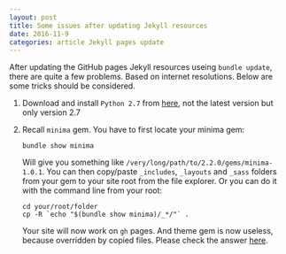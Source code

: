 ```yaml
---
layout: post
title: Some issues after updating Jekyll resources
date: 2016-11-9
categories: article Jekyll pages update
---
```

<!--more-->

After updating the GitHub pages Jekyll resources useing `bundle update`, there are quite a few problems. Based on internet resolutions. Below are some tricks should be considered.

1. Download and install `Python 2.7` from [here](https://www.python.org/downloads/), not the latest version but only version 2.7
2. Recall `minima` gem. You have to first locate your minima gem:

	```
	bundle show minima
	```

	Will give you something like `/very/long/path/to/2.2.0/gems/minima-1.0.1`. You can then copy/paste `_includes`, `_layouts` and `_sass` folders from your gem to your site root from the file explorer.
	Or you can do it with the command line from your root:

	```
	cd your/root/folder
	cp -R `echo "$(bundle show minima)/_*/"` .
	```

	Your site will now work on `gh` pages. And theme gem is now useless, because overridden by copied files. Please check the answer [here](http://stackoverflow.com/questions/38772179/jekyll-work-in-local-but-not-work-github-file-to-import-not-found-or-unreadable).


<script>
  (function(i,s,o,g,r,a,m){i['GoogleAnalyticsObject']=r;i[r]=i[r]||function(){
  (i[r].q=i[r].q||[]).push(arguments)},i[r].l=1*new Date();a=s.createElement(o),
  m=s.getElementsByTagName(o)[0];a.async=1;a.src=g;m.parentNode.insertBefore(a,m)
  })(window,document,'script','https://www.google-analytics.com/analytics.js','ga');

  ga('create', 'UA-85986843-1', 'auto');
  ga('send', 'pageview');

</script>